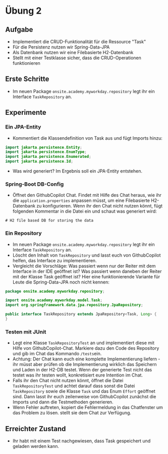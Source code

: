 # Übung 2

## Aufgabe

- Implementiert die CRUD-Funktionalität für die Ressource "Task"
- Für die Persistenz nutzen wir Spring-Data-JPA
- Als Datenbank nutzen wir eine Filebasierte H2-Datenbank
- Stellt mit einer Testklasse sicher, dass die CRUD-Operationen funktionieren

## Erste Schritte

- Im neuen Package `onsite.academy.myworkday.repository` legt ihr ein Interface `TaskRepository` an. 

## Experimente

### Ein JPA-Entity

- Kommentiert die Klassendefinition von Task aus und fügt Imports hinzu:

```java
import jakarta.persistence.Entity;
import jakarta.persistence.EnumType;
import jakarta.persistence.Enumerated;
import jakarta.persistence.Id;
```

- Was wird generiert? Im Ergebnis soll ein JPA-Entity entstehen. 

### Spring-Boot DB-Config

- Öffnet den GithubCopilot Chat. Findet mit Hilfe des Chat heraus, wie ihr die `application.properties` anpassen müsst, um eine Filebasierte H2-Datenbank zu konfigurieren. Wenn ihr den Chat nicht nutzen könnt, fügt folgenden Kommentar in die Datei ein und schaut was generiert wird:

```
# H2 file based DB for storing the data
```

### Ein Repository
- Im neuen Package `onsite.academy.myworkday.repository` legt ihr ein Interface `TaskRepository` an. 
- Löscht den Inhalt von `TaskRepository` und lasst euch von GithubCopilot helfen, das Interface zu implementieren.
- Vergleicht die Vorschläge: Was passiert wenn nur der Reiter mit dem Interface in der IDE geöffnet ist? Was passiert wenn daneben der Reiter mit der Klasse Task geöffnet ist?
Hier eine funktionierende Variante für Leute die Spring-Data-JPA noch nicht kennen:
```java
package onsite.academy.myworkday.repository;

import onsite.academy.myworkday.model.Task;
import org.springframework.data.jpa.repository.JpaRepository;

public interface TaskRepository extends JpaRepository<Task, Long> {
}
``` 

### Testen mit JUnit

- Legt eine Klasse `TaskRepositoryTest` an und implementiert diese mit Hilfe von GithubCopilot-Chat. Markiere dazu den Code des Repository und gib im Chat das Kommando `/tests`ein. 
- Achtung: Der Chat kann euch eine komplette Implementierung liefern - ihr müsst aber prüfen ob die Implementierung wirklich das Speichern und Laden in der H2-DB testet. Wenn der generierte Test nicht das testet was ihr testen wollt, konkretisiert eure Intention im Chat. 
- Falls ihr den Chat nicht nutzen könnt, öffnet die Datei `TaskRepositoryTest` und achtet darauf dass sonst die Datei `TaskRepository` sowie die Klasse `Task` und das Enum `Effort` geöffnet sind. Dann lasst ihr euch zeilenweise von GithubCopilot zunächst die Imports und dann die Testmethoden generieren. 
- Wenn Fehler auftreten, kopiert die Fehlermeldung in das Chatfenster um das Problem zu lösen. stellt sie dem Chat zur Verfügung. 


## Erreichter Zustand

- Ihr habt mit einem Test nachgewiesen, dass Task gespeichert und geladen werden kann.